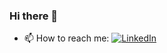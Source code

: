 ### Hi there 👋

- 📫 How to reach me: </dr>
[![LinkedIn](https://img.shields.io/badge/LinkedIn-0A66C2?style=flat-square&logo=linkedin&logoColor=black)](https://www.linkedin.com/in/seoyoung-park-a78982217/)
<!-- [![태그이름](https://img.shields.io/badge/태그에 적히는 글씨-태그색?style=flat-square&logo=로고이름&logoColor=로고색)](관련된 내 링크) -->


<!--
**WESTZERO115/WESTZERO115** is a ✨ _special_ ✨ repository because its `README.md` (this file) appears on your GitHub profile.

Here are some ideas to get you started:



- 🔭 I’m currently working on ...
- 🌱 I’m currently learning ...
- 👯 I’m looking to collaborate on ...
- 🤔 I’m looking for help with ...
- 💬 Ask me about ...

- 😄 Pronouns: ...
- ⚡ Fun fact: ...
-->
